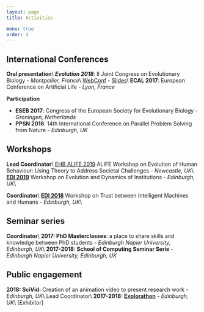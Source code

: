 ```yaml
---
layout: page
title: Activities

menu: true
order: 4
---
```


## International Conferences
**Oral presentation**\\
***Evolution 2018***: II Joint Congress on Evolutionary Biology - *Montpellier, France*\\
[WebConf](https://programme.europa-organisation.com/slides/programme_jointCongressEvolBiology-2018/webconf/1051_21082018_1420_joffrecd_Cedric_Perret_2178/index.html) - [Slides](https://programme.europa-organisation.com/slides/programme_jointCongressEvolBiology-2018/slides/1051_21082018_1420_joffrecd_Cedric_Perret_2178/1051_21082018_1420_joffrecd_Cedric_Perret_926_wmk.pdf)\\
**ECAL 2017**: European Conference on Artificial Life - *Lyon, France*


**Participation**
- **ESEB 2017**: Congress of the European Society for Evolutionary Biology - *Groningen, Netherlands*
- **PPSN 2016**: 14th International Conference on Parallel Problem Solving from Nature - *Edinburgh, UK*

## Workshops
**Lead Coordinator**\\
[EHB ALIFE 2019](https://ehbalife.github.io) ALIFE Workshop on Evolution of Human Behaviour: Using Theory to Address Societal Challenges - *Newcastle, UK*\\
**[EDI 2019](https://edi2019.github.io)** Workshop on Evolution and Dynamics of Institutions - *Edinburgh, UK*\\

**Coordinator**\\
**[EDI 2018](https://tim2018.wordpress.com/)** Workshop on Trust between Intelligent Machines and Humans - *Edinburgh, UK*\\


## Seminar series
**Coordinator**\\
**2017: PhD Masterclasses**: a place to share skills and knowledge between PhD students - *Edinburgh Napier University, Edinburgh, UK*\\
**2017-2018: School of Computing Seminar Serie** - *Edinburgh Napier University, Edinburgh, UK*

## Public engagement
**2018: SciVid:** Creation of an animation video to present research work - *Edinburgh, UK*\\
Lead Coordinator\\
**2017-2018: [Explorathon](http://www.explorathon.co.uk/edinburgh/)** - *Edinburgh, UK*\\
[Exhibitor]




